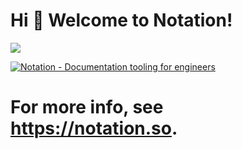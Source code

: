 # Hi 👋 Welcome to Notation!

![](https://notation-media.s3.amazonaws.com/demo.gif)

[![Notation - Documentation tooling for engineers](https://api.producthunt.com/widgets/embed-image/v1/follow.svg?product_id=597845&theme=light)](https://www.producthunt.com/products/notation-2?utm_source=badge-follow&utm_medium=badge&utm_souce=badge-notation&#0045;2)

# For more info, see https://notation.so.
